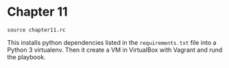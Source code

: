# Chapter 11


```
source chapter11.rc
```

This installs python dependencies listed in the `requirements.txt` file into a Python 3 virtualenv.
Then it create a VM in VirtualBox with Vagrant and rund the playbook.

